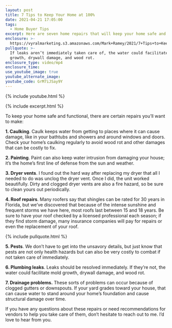 ```yaml
---
layout: post
title: 7 Tips to Keep Your Home at 100%
date: 2021-04-21 17:05:00
tags:
  - Home Buyer Tips
excerpt: Here are seven home repairs that will keep your home safe and operable.
enclosure: >-
  https://vyralmarketing.s3.amazonaws.com/Mark+Ramey/2021/7+Tips+to+Keep+Your+Home+at+100%25.mp4
pullquote: >-
  If leaks aren’t immediately taken care of, the water could facilitate mold
  growth, drywall damage, and wood rot.
enclosure_type: video/mp4
enclosure_time:
use_youtube_image: true
youtube_alternate_image:
youtube_code: GrM7iJSay9Y
---
```

{% include youtube.html %}

{% include excerpt.html %}

To keep your home safe and functional, there are certain repairs you’ll want to make:

**1\. Caulking**. Caulk keeps water from getting to places where it can cause damage, like in your bathtubs and showers and around windows and doors. Check your home’s caulking regularly to avoid wood rot and other damages that can be costly to fix.

**2\. Painting**. Paint can also keep water intrusion from damaging your house; it’s the home’s first line of defense from the sun and weather.

**3\. Dryer vents**. I found out the hard way after replacing my dryer that all I needed to do was unclog the dryer vent. Once I did, the unit worked beautifully. Dirty and clogged dryer vents are also a fire hazard, so be sure to clean yours out periodically.

**4\. Roof repairs**. Many roofers say that shingles can be rated for 30 years in Florida, but we’ve discovered that because of the intense sunshine and frequent storms we have here, most roofs last between 15 and 18 years. Be sure to have your roof checked by a licensed professional each season; if they find storm damage, many insurance companies will pay for repairs or even the replacement of your roof.

{% include pullquote.html %}

**5\. Pests**. We don’t have to get into the unsavory details, but just know that pests are not only health hazards but can also be very costly to combat if not taken care of immediately.

**6\. Plumbing leaks**. Leaks should be resolved immediately. If they’re not, the water could facilitate mold growth, drywall damage, and wood rot.

**7\. Drainage problems.** These sorts of problems can occur because of clogged gutters or downspouts. If your yard grades toward your house, that can cause water to stand around your home’s foundation and cause structural damage over time.

If you have any questions about these repairs or need recommendations for vendors to help you take care of them, don’t hesitate to reach out to me. I’d love to hear from you.

